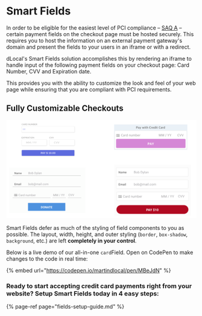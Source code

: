 # Smart Fields

In order to be eligible for the easiest level of PCI compliance – [SAQ A](https://www.pcisecuritystandards.org/pci_security/completing_self_assessment) – certain payment fields on the checkout page must be hosted securely. This requires you to host the information on an external payment gateway's domain and present the fields to your users in an iframe or with a redirect.

dLocal's Smart Fields solution accomplishes this by rendering an iframe to handle input of the following payment fields on your checkout page: Card Number, CVV and Expiration date.

This provides you with the ability to customize the look and feel of your web page while ensuring that you are compliant with PCI requirements.

## Fully Customizable Checkouts

![](../../.gitbook/assets/image%20%284%29.png)

Smart Fields defer as much of the styling of field components to you as possible. The layout, width, height, and outer styling \(`border`, `box-shadow`, `background`, etc.\) are left **completely in your control**.

Below is a live demo of our all-in-one `card`Field. Open on CodePen to make changes to the code in real time:

{% embed url="https://codepen.io/martindlocal/pen/MBeJdN" %}

### Ready to start accepting credit card payments right from your website? Setup Smart Fields today in 4 easy steps:

{% page-ref page="fields-setup-guide.md" %}

